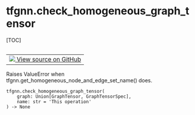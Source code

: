 <!-- lint-g3mark -->

# tfgnn.check_homogeneous_graph_tensor

[TOC]

<!-- Insert buttons and diff -->

<table class="tfo-notebook-buttons tfo-api nocontent" align="left">
<td>
  <a target="_blank" href="https://github.com/tensorflow/gnn/tree/master/tensorflow_gnn/graph/graph_tensor.py#L1823-L1828">
    <img src="https://www.tensorflow.org/images/GitHub-Mark-32px.png" />
    View source on GitHub
  </a>
</td>
</table>

Raises ValueError when tfgnn.get_homogeneous_node_and_edge_set_name()
does.

<pre class="devsite-click-to-copy prettyprint lang-py tfo-signature-link">
<code>tfgnn.check_homogeneous_graph_tensor(
    graph: Union[GraphTensor, GraphTensorSpec],
    name: str = &#x27;This operation&#x27;
) -> None
</code></pre>

<!-- Placeholder for "Used in" -->
